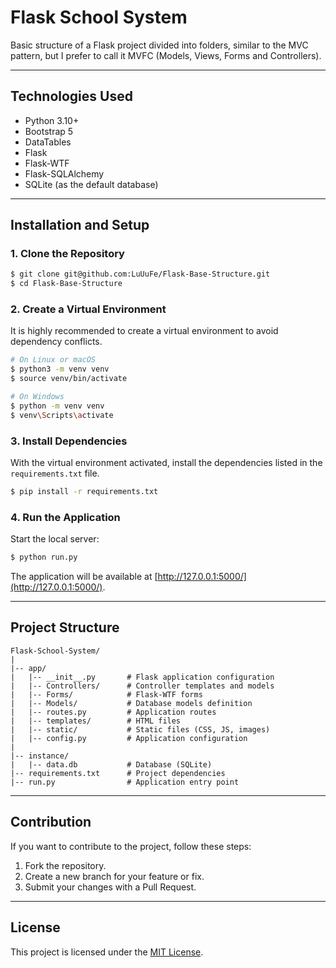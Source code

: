 # Flask School System

Basic structure of a Flask project divided into folders, similar to the MVC pattern, but I prefer to call it MVFC (Models, Views, Forms and Controllers).

---

## Technologies Used

- Python 3.10+
- Bootstrap 5
- DataTables
- Flask
- Flask-WTF
- Flask-SQLAlchemy
- SQLite (as the default database)

---

## Installation and Setup

### 1. Clone the Repository

```bash
$ git clone git@github.com:LuUuFe/Flask-Base-Structure.git
$ cd Flask-Base-Structure
```

### 2. Create a Virtual Environment

It is highly recommended to create a virtual environment to avoid dependency conflicts.

```bash
# On Linux or macOS
$ python3 -m venv venv
$ source venv/bin/activate

# On Windows
$ python -m venv venv
$ venv\Scripts\activate
```

### 3. Install Dependencies

With the virtual environment activated, install the dependencies listed in the `requirements.txt` file.

```bash
$ pip install -r requirements.txt
```

### 4. Run the Application

Start the local server:

```bash
$ python run.py
```

The application will be available at [http://127.0.0.1:5000/](http://127.0.0.1:5000/).

---

## Project Structure

```
Flask-School-System/
|
|-- app/
|   |-- __init__.py       # Flask application configuration
|   |-- Controllers/      # Controller templates and models
|   |-- Forms/            # Flask-WTF forms
|   |-- Models/           # Database models definition
|   |-- routes.py         # Application routes
|   |-- templates/        # HTML files
|   |-- static/           # Static files (CSS, JS, images)
|   |-- config.py         # Application configuration
|
|-- instance/
|   |-- data.db           # Database (SQLite)
|-- requirements.txt      # Project dependencies
|-- run.py                # Application entry point
```

---

## Contribution

If you want to contribute to the project, follow these steps:

1. Fork the repository.
2. Create a new branch for your feature or fix.
3. Submit your changes with a Pull Request.

---

## License

This project is licensed under the [MIT License](LICENSE).


